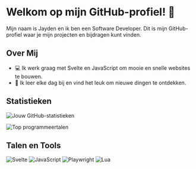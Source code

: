 # Welkom op mijn GitHub-profiel! 👋

Mijn naam is Jayden en ik ben een Software Developer. Dit is mijn GitHub-profiel waar je mijn projecten en bijdragen kunt vinden.

## Over Mij
- 💻 Ik werk graag met Svelte en JavaScript om mooie en snelle websites te bouwen.
- 🌱 Ik leer elke dag bij en vind het leuk om nieuwe dingen te ontdekken.

## Statistieken

![Jouw GitHub-statistieken](https://github-readme-stats.vercel.app/api?username=Europea&show_icons=true&theme=radical)

![Top programmeertalen](https://github-readme-stats.vercel.app/api/top-langs/?username=Europea&layout=compact&theme=radical)

## Talen en Tools

![Svelte](https://img.shields.io/badge/Svelte-FF3E00?style=for-the-badge&logo=svelte&logoColor=white)
![JavaScript](https://img.shields.io/badge/JavaScript-F7DF1E?style=for-the-badge&logo=javascript&logoColor=black)
![Playwright](https://img.shields.io/badge/Playwright-2EAD33?style=for-the-badge&logo=microsoft&logoColor=white)
![Lua](https://img.shields.io/badge/Lua-2C2D72?style=for-the-badge&logo=lua&logoColor=white)

